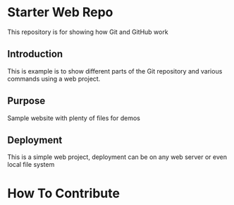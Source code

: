 # Starter Web Repo

This repository is for showing how Git and GitHub work

## Introduction

This is example is to show different parts of the Git repository and various commands using a web project.

## Purpose

Sample website with plenty of files for demos

## Deployment

This is a simple web project, deployment can be on any web server or even local file system

# How To Contribute
